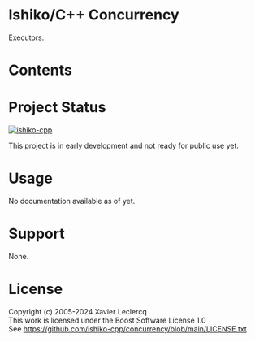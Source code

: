 # Ishiko/C++ Concurrency

Executors.


# Contents


# Project Status

[![ishiko-cpp](https://circleci.com/gh/ishiko-cpp/concurrency.svg?style=shield)](https://circleci.com/gh/ishiko-cpp/concurrency)

This project is in early development and not ready for public use yet. 

# Usage

No documentation available as of yet.

# Support

None.

# License

Copyright (c) 2005-2024 Xavier Leclercq\
This work is licensed under the Boost Software License 1.0\
See https://github.com/ishiko-cpp/concurrency/blob/main/LICENSE.txt

